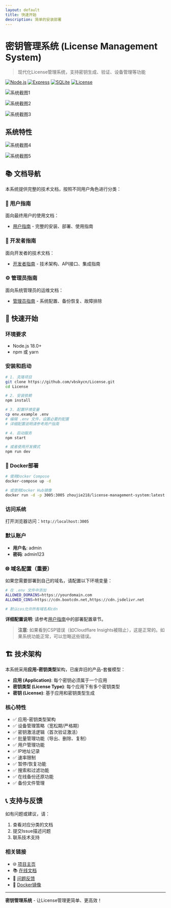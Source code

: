 ```yaml
---
layout: default
title: 快速开始
description: 简单的安装部署
---
```

# 密钥管理系统 (License Management System)

> 现代化License管理系统，支持密钥生成、验证、设备管理等功能

[![Node.js](https://img.shields.io/badge/Node.js-18+-green.svg)](https://nodejs.org/)
[![Express](https://img.shields.io/badge/Express-4.18+-blue.svg)](https://expressjs.com/)
[![SQLite](https://img.shields.io/badge/SQLite-3.0+-orange.svg)](https://www.sqlite.org/)
[![License](https://img.shields.io/badge/License-MIT-yellow.svg)](https://github.com/vbskycn/License/blob/main/LICENSE)

![系统截图1](assets/image-20250805173617379.png)

![系统截图2](assets/image-20250805173635756.png)

![系统截图3](assets/image-20250805173945566.png)

## 系统特性

![系统截图4](assets/image-20250805173743299.png)

![系统截图5](assets/image-20250805173804172.png)

## 📚 文档导航

本系统提供完整的技术文档，按照不同用户角色进行分类：

### 📖 用户指南
面向最终用户的使用文档：
- [用户指南](user-guide.md) - 完整的安装、部署、使用指南

### 🔧 开发者指南
面向开发者的技术文档：
- [开发者指南](developer-guide.md) - 技术架构、API接口、集成指南

### ⚙️ 管理员指南
面向系统管理员的运维文档：
- [管理员指南](admin-guide.md) - 系统配置、备份恢复、故障排除

## 🚀 快速开始

### 环境要求
- Node.js 18.0+
- npm 或 yarn

### 安装和启动

```bash
# 1. 克隆项目
git clone https://github.com/vbskycn/License.git
cd License

# 2. 安装依赖
npm install

# 3. 配置环境变量
cp env.example .env
# 编辑 .env 文件，设置必要的配置
# 详细配置说明请参考用户指南

# 4. 启动服务
npm start

# 或者使用开发模式
npm run dev
```

### 🐳 Docker部署

```bash
# 使用Docker Compose
docker-compose up -d

# 或使用Docker Hub镜像
docker run -d -p 3005:3005 zhoujie218/license-management-system:latest
```

### 访问系统
打开浏览器访问：`http://localhost:3005`

### 默认账户
- **用户名**: admin
- **密码**: admin123

### 🌐 域名配置（重要）

如果您需要部署到自己的域名，请配置以下环境变量：

```bash
# 在 .env 文件中添加
ALLOWED_DOMAINS=https://yourdomain.com
ALLOWED_CDNS=https://cdn.bootcdn.net,https://cdn.jsdelivr.net

# 默认cos允许所有域名和cdn
```

**详细配置说明**: 请参考[用户指南](user-guide.md)中的部署配置章节。

> **注意**: 如果看到CSP错误（如Cloudflare Insights被阻止），这是正常的。如果系统功能正常，可以忽略这些错误。

## 🏗️ 技术架构

本系统采用**应用-密钥类型**架构，已废弃旧的产品-套餐模型：

- **应用 (Application)**: 每个密钥必须属于一个应用
- **密钥类型 (License Type)**: 每个应用下有多个密钥类型  
- **密钥 (License)**: 基于应用和密钥类型生成

### 核心特性

- ✅ 应用-密钥类型架构
- ✅ 设备管理策略（宽松期/严格期）
- ✅ 密钥激活逻辑（首次验证激活）
- ✅ 批量管理功能（导出、删除、复制）
- ✅ 用户管理功能
- ✅ IP地址记录
- ✅ 速率限制
- ✅ 暂停/恢复功能
- ✅ 搜索和过滤功能
- ✅ 在线备份还原功能
- ✅ 备份文件管理

## 📞 支持与反馈

如有问题或建议，请：

1. 查看对应分类的文档
2. 提交Issue描述问题
3. 联系技术支持

### 相关链接

- 🌐 [项目主页](https://github.com/vbskycn/LicenseM)
- 📚 [在线文档](https://license.zhoujie8.cn/)
- 🐛 [问题反馈](https://github.com/vbskycn/LicenseM/issues)
- 🐳 [Docker镜像](https://hub.docker.com/r/zhoujie218/license-management-system)

---

**密钥管理系统** - 让License管理更简单、更高效！ 